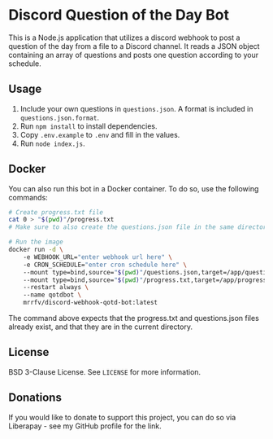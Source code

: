 # Discord Question of the Day Bot

This is a Node.js application that utilizes a discord webhook to post a question of the day from a file to a Discord channel. It reads a JSON object containing an array of questions and posts one question according to your schedule.

## Usage

1. Include your own questions in `questions.json`. A format is included in `questions.json.format`.
2. Run `npm install` to install dependencies.
3. Copy `.env.example` to `.env` and fill in the values.
4. Run `node index.js`.

## Docker

You can also run this bot in a Docker container. To do so, use the following commands:

```bash
# Create progress.txt file
cat 0 > "$(pwd)"/progress.txt
# Make sure to also create the questions.json file in the same directory

# Run the image
docker run -d \ 
    -e WEBHOOK_URL="enter webhook url here" \ 
    -e CRON_SCHEDULE="enter cron schedule here" \ 
    --mount type=bind,source="$(pwd)"/questions.json,target=/app/questions.json,readonly \ 
    --mount type=bind,source="$(pwd)"/progress.txt,target=/app/progress.txt \ 
    --restart always \ 
    --name qotdbot \ 
    mrrfv/discord-webhook-qotd-bot:latest
```

The command above expects that the progress.txt and questions.json files already exist, and that they are in the current directory.

## License

BSD 3-Clause License. See `LICENSE` for more information.

## Donations

If you would like to donate to support this project, you can do so via Liberapay - see my GitHub profile for the link.
